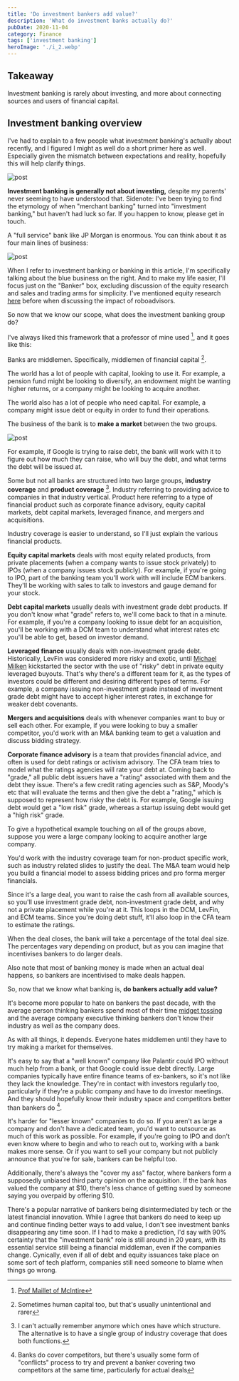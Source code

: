 ```yaml
---
title: 'Do investment bankers add value?'
description: 'What do investment banks actually do?'
pubDate: 2020-11-04
category: Finance
tags: ['investment banking']
heroImage: './i_2.webp'
---
```


## Takeaway

Investment banking is rarely about investing, and more about connecting sources and users of financial capital.

## Investment banking overview

I've had to explain to a few people what investment banking's actually about recently, and I figured I might as well do a short primer here as well. Especially given the mismatch between expectations and reality, hopefully this will help clarify things.

![post](./i_1.webp)

**Investment banking is generally not about investing,** despite my parents' never seeming to have understood that. Sidenote: I've been trying to find the etymology of when "merchant banking" turned into "investment banking," but haven't had luck so far. If you happen to know, please get in touch.

A "full service" bank like JP Morgan is enormous. You can think about it as four main lines of business:

![post](./i_2.webp)

When I refer to investment banking or banking in this article, I'm specifically talking about the blue business on the right. And to make my life easier, I'll focus just on the "Banker" box, excluding discussion of the equity research and sales and trading arms for simplicity. I've mentioned equity research [here](https://leonlins.com/writing/2020_02_26_sellside/ 'er') before when discussing the impact of roboadvisors.

So now that we know our scope, what does the investment banking group do?

I've always liked this framework that a professor of mine used [^1], and it goes like this:

Banks are middlemen. Specifically, middlemen of financial capital [^2].

The world has a lot of people with capital, looking to use it. For example, a pension fund might be looking to diversify, an endowment might be wanting higher returns, or a company might be looking to acquire another.

The world also has a lot of people who need capital. For example, a company might issue debt or equity in order to fund their operations.

The business of the bank is to **make a market** between the two groups.

![post](./i_3.webp)

For example, if Google is trying to raise debt, the bank will work with it to figure out how much they can raise, who will buy the debt, and what terms the debt will be issued at.

Some but not all banks are structured into two large groups, **industry coverage** and **product coverage** [^3]. Industry referring to providing advice to companies in that industry vertical. Product here referring to a type of financial product such as corporate finance advisory, equity capital markets, debt capital markets, leveraged finance, and mergers and acquisitions.

Industry coverage is easier to understand, so I'll just explain the various financial products.

**Equity capital markets** deals with most equity related products, from private placements (when a company wants to issue stock privately) to IPOs (when a company issues stock publicly). For example, if you're going to IPO, part of the banking team you'll work with will include ECM bankers. They'll be working with sales to talk to investors and gauge demand for your stock.

**Debt capital markets** usually deals with investment grade debt products. If you don't know what "grade" refers to, we'll come back to that in a minute. For example, if you're a company looking to issue debt for an acquisition, you'll be working with a DCM team to understand what interest rates etc you'll be able to get, based on investor demand.

**Leveraged finance** usually deals with non-investment grade debt. Historically, LevFin was considered more risky and exotic, until [Michael Milken](https://en.wikipedia.org/wiki/Michael_Milken 'Mike') kickstarted the sector with the use of "risky" debt in private equity leveraged buyouts. That's why there's a different team for it, as the types of investors could be different and desiring different types of terms. For example, a company issuing non-investment grade instead of investment grade debt might have to accept higher interest rates, in exchange for weaker debt covenants.

**Mergers and acquisitions** deals with whenever companies want to buy or sell each other. For example, if you were looking to buy a smaller competitor, you'd work with an M&A banking team to get a valuation and discuss bidding strategy.

**Corporate finance advisory** is a team that provides financial advice, and often is used for debt ratings or activism advisory. The CFA team tries to model what the ratings agencies will rate your debt at. Coming back to "grade," all public debt issuers have a "rating" associated with them and the debt they issue. There's a few credit rating agencies such as S&P, Moody's etc that will evaluate the terms and then give the debt a "rating," which is supposed to represent how risky the debt is. For example, Google issuing debt would get a "low risk" grade, whereas a startup issuing debt would get a "high risk" grade.

To give a hypothetical example touching on all of the groups above, suppose you were a large company looking to acquire another large company.

You'd work with the industry coverage team for non-product specific work, such as industry related slides to justify the deal. The M&A team would help you build a financial model to assess bidding prices and pro forma merger financials.

Since it's a large deal, you want to raise the cash from all available sources, so you'll use investment grade debt, non-investment grade debt, and why not a private placement while you're at it. This loops in the DCM, LevFin, and ECM teams. Since you're doing debt stuff, it'll also loop in the CFA team to estimate the ratings.

When the deal closes, the bank will take a percentage of the total deal size. The percentages vary depending on product, but as you can imagine that incentivises bankers to do larger deals.

Also note that most of banking money is made when an actual deal happens, so bankers are incentivised to make deals happen.

So, now that we know what banking is, **do bankers actually add value?**

It's become more popular to hate on bankers the past decade, with the average person thinking bankers spend most of their time [midget tossing](https://www.youtube.com/watch?v=EQlgrw31St0 'midget') and the average company executive thinking bankers don't know their industry as well as the company does.

As with all things, it depends. Everyone hates middlemen until they have to try making a market for themselves.

It's easy to say that a "well known" company like Palantir could IPO without much help from a bank, or that Google could issue debt directly. Large companies typically have entire finance teams of ex-bankers, so it's not like they lack the knowledge. They're in contact with investors regularly too, particularly if they're a public company and have to do investor meetings. And they should hopefully know their industry space and competitors better than bankers do [^4].

It's harder for "lesser known" companies to do so. If you aren't as large a company and don't have a dedicated team, you'd want to outsource as much of this work as possible. For example, if you're going to IPO and don't even know where to begin and who to reach out to, working with a bank makes more sense. Or if you want to sell your company but not publicly announce that you're for sale, bankers can be helpful too.

Additionally, there's always the "cover my ass" factor, where bankers form a supposedly unbiased third party opinion on the acquisition. If the bank has valued the company at $10, there's less chance of getting sued by someone saying you overpaid by offering $10.

There's a popular narrative of bankers being disintermediated by tech or the latest financial innovation. While I agree that bankers do need to keep up and continue finding better ways to add value, I don't see investment banks disappearing any time soon. If I had to make a prediction, I'd say with 90% certainty that the "investment bank" role is still around in 20 years, with its essential service still being a financial middleman, even if the companies change. Cynically, even if all of debt and equity issuances take place on some sort of tech platform, companies still need someone to blame when things go wrong.

[^1]: [Prof Maillet of McIntire](https://www.commerce.virginia.edu/faculty/pam5x 'prof')

[^2]: Sometimes human capital too, but that's usually unintentional and rarer

[^3]: I can't actually remember anymore which ones have which structure. The alternative is to have a single group of industry coverage that does both functions.

[^4]: Banks do cover competitors, but there's usually some form of "conflicts" process to try and prevent a banker covering two competitors at the same time, particularly for actual deals
